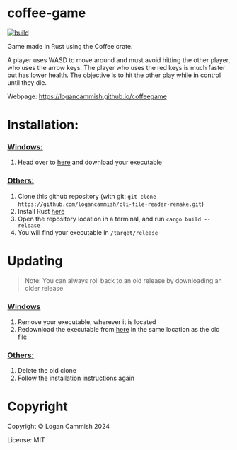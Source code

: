 # coffee-game
[![build](https://github.com/logancammish/coffee-game/actions/workflows/rust.yml/badge.svg)](https://github.com/logancammish/coffee-game/actions/workflows/rust.yml)

Game made in Rust using the Coffee crate. 

A player uses WASD to move around and must avoid hitting the other player, who uses the arrow keys. The player who uses the red keys is much faster but has lower health. The objective is to hit the other play while in control until they die.


Webpage: https://logancammish.github.io/coffeegame 
 



# Installation:    
### <ins>Windows:</ins>
1. Head over to [here](https://github.com/logancammish/coffee-game/releases/latest) and download your executable

### <ins>Others:</ins>
1. Clone this github repository (with git: `git clone https://github.com/logancammish/cli-file-reader-remake.git`)
2. Install Rust [here](https://www.rust-lang.org/tools/install)
3. Open the repository location in a terminal, and run `cargo build --release`
4. You will find your executable in `/target/release`

# Updating
> Note: You can always roll back to an old release by downloading an older release

### <ins>Windows</ins>
1. Remove your executable, wherever it is located
2. Redownload the executable from [here](https://github.com/logancammish/coffee-game/releases/latest) in the same location as the old file

### <ins>Others:</ins>
1. Delete the old clone
2. Follow the installation instructions again
   
# Copyright
Copyright © Logan Cammish 2024

License: MIT

